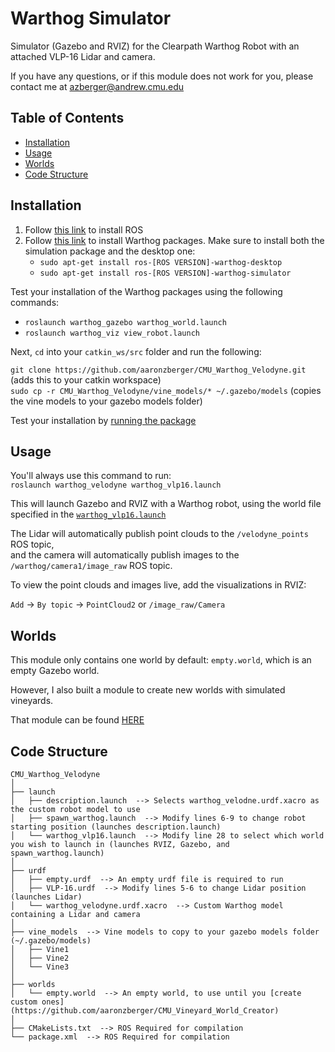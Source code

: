 # Warthog Simulator

Simulator (Gazebo and RVIZ) for the Clearpath Warthog Robot with an attached VLP-16 Lidar and camera.

If you have any questions, or if this module does not work for you, please contact me at azberger@andrew.cmu.edu

## Table of Contents
  - [Installation](#installation)
  - [Usage](#usage)
  - [Worlds](#worlds)
  - [Code Structure](#code-structure)

## Installation
1. Follow [this link](http://wiki.ros.org/ROS/Installation) to install ROS
2. Follow [this link](https://www.clearpathrobotics.com/assets/guides/kinetic/warthog/WarthogInstallation.html) to install Warthog packages. Make sure to install both the simulation package and the desktop one:
   * `sudo apt-get install ros-[ROS VERSION]-warthog-desktop`
   * `sudo apt-get install ros-[ROS VERSION]-warthog-simulator`
   
Test your installation of the Warthog packages using the following commands:
   * `roslaunch warthog_gazebo warthog_world.launch`
   * `roslaunch warthog_viz view_robot.launch`
   
Next, `cd` into your `catkin_ws/src` folder and run the following:  

`git clone https://github.com/aaronzberger/CMU_Warthog_Velodyne.git` (adds this  to your catkin workspace)  
`sudo cp -r CMU_Warthog_Velodyne/vine_models/* ~/.gazebo/models` (copies the vine models to your gazebo models folder)  

Test your installation by [running the package](#usage) 

## Usage

You'll always use this command to run:  
`roslaunch warthog_velodyne warthog_vlp16.launch`

This will launch Gazebo and RVIZ with a Warthog robot, using the world file specified in the [`warthog_vlp16.launch`](#code-structure)

The Lidar will automatically publish point clouds to the `/velodyne_points` ROS topic,  
and the camera will automatically publish images to the `/warthog/camera1/image_raw` ROS topic.

To view the point clouds and images live, add the visualizations in RVIZ:  

   `Add` -> `By topic` -> `PointCloud2` or `/image_raw/Camera`


## Worlds

This module only contains one world by default: `empty.world`, which is an empty Gazebo world.

However, I also built a module to create new worlds with simulated vineyards.

That module can be found [HERE](https://github.com/aaronzberger/CMU_Vineyard_World_Creator)

## Code Structure

    CMU_Warthog_Velodyne  
    │  
    ├── launch  
    │   ├── description.launch  --> Selects warthog_velodne.urdf.xacro as the custom robot model to use  
    │   ├── spawn_warthog.launch  --> Modify lines 6-9 to change robot starting position (launches description.launch)  
    │   └── warthog_vlp16.launch  --> Modify line 28 to select which world you wish to launch in (launches RVIZ, Gazebo, and spawn_warthog.launch)  
    │  
    ├── urdf  
    │   ├── empty.urdf  --> An empty urdf file is required to run  
    │   ├── VLP-16.urdf  --> Modify lines 5-6 to change Lidar position (launches Lidar)  
    │   └── warthog_velodyne.urdf.xacro  --> Custom Warthog model containing a Lidar and camera
    │  
    ├── vine_models  --> Vine models to copy to your gazebo models folder (~/.gazebo/models)
    │   ├── Vine1  
    │   ├── Vine2  
    │   └── Vine3  
    │  
    ├── worlds  
    │   └── empty.world  --> An empty world, to use until you [create custom ones](https://github.com/aaronzberger/CMU_Vineyard_World_Creator) 
    │
    ├── CMakeLists.txt  --> ROS Required for compilation  
    └── package.xml  --> ROS Required for compilation  
